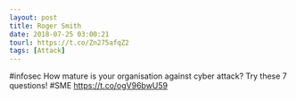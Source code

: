 ```yaml
---
layout: post
title: Roger Smith
date: 2018-07-25 03:00:21
tourl: https://t.co/Zn275afqZ2
tags: [Attack]
---
```

#infosec How mature is your organisation against cyber attack? Try these 7 questions!  #SME https://t.co/ogV96bwU59